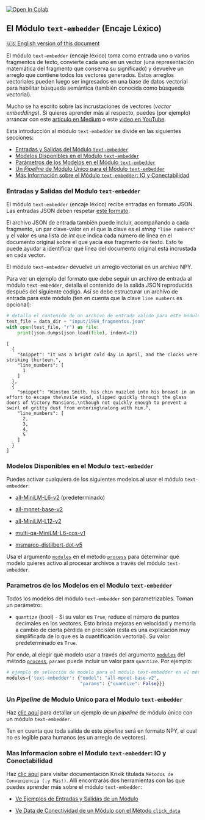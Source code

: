 <a href="https://colab.research.google.com/github/krixik-ai/krixik-docs/blob/main/docs/modules/ai_modules/text-embedder_module.ipynb" target="_parent"><img src="https://colab.research.google.com/assets/colab-badge.svg" alt="Open In Colab"/></a>

## El Módulo `text-embedder` (Encaje Léxico)
[🇺🇸 English version of this document](https://krixik-docs.readthedocs.io/latest/modules/ai_modules/text-embedder_module/)

El módulo `text-embedder` (encaje léxico) toma como entrada uno o varios fragmentos de texto, convierte cada uno en un vector (una representación matemática del fragmento que conserva su significado) y devuelve un arreglo que contiene todos los vectores generados. Estos arreglos vectoriales pueden luego ser ingresados en una base de datos vectorial para habilitar búsqueda semántica (también conocida como búsqueda vectorial).

Mucho se ha escrito sobre las incrustaciones de vectores (*vector embeddings*). Si quieres aprender más al respecto, puedes (por ejemplo) arrancar con este [artículo en Medium](https://devjaime.medium.com/qu%C3%A9-son-las-incrustaciones-de-vectores-en-ia-y-llm-5e4a4bce454e) o este [video en YouTube](https://www.youtube.com/watch?v=Vy7WwP5ULPg).

Esta introducción al módulo `text-embedder` se divide en las siguientes secciones:

- [Entradas y Salidas del Módulo `text-embedder`](#entradas-y-salidas-del-modulo-text-embedder)
- [Modelos Disponibles en el Módulo `text-embedder`](#modelos-disponibles-en-el-modulo-text-embedder)
- [Parámetros de los Modelos en el Módulo `text-embedder`](#parametros-de-los-modelos-en-el-modulo-text-embedder)
- [Un *Pipeline* de Módulo Único para el Módulo `text-embedder`](#un-pipeline-de-modulo-unico-para-el-modulo-text-embedder)
- [Más Información sobre el Módulo `text-embedder`: IO y Conectabilidad](#mas-informacion-sobre-el-modulo-text-embedder-io-y-conectabilidad)

### Entradas y Salidas del Modulo `text-embedder`

El módulo `text-embedder` (encaje léxico) recibe entradas en formato JSON. Las entradas JSON deben respetar [este formato](../../sistema/parametros_y_procesar_archivos_a_traves_de_pipelines/formato_JSON_entrada.md).

El archivo JSON de entrada también puede incluir, acompañando a cada fragmento, un par clave-valor en el que la clave es el *string* `"line numbers"` y el valor es una lista de *int* que indica cada número de línea en el documento original sobre el que yacía ese fragmento de texto. Esto te puede ayudar a identificar qué línea del documento original está incrustada en cada vector. 

El módulo `text-embedder` devuelve un arreglo vectorial en un archivo NPY.

Para ver un ejemplo del formato que debe seguir un archivo de entrada al módulo `text-embedder`, detalla el contenido de la salida JSON reproducida después del siguiente código. Así se debe estructurar un archivo de entrada para este módulo (ten en cuenta que la clave `line numbers` es opcional):


```python
# detalla el contenido de un archivo de entrada válido para este módulo
test_file = data_dir + "input/1984_fragmentos.json"
with open(test_file, "r") as file:
    print(json.dumps(json.load(file), indent=2))
```

    [
      {
        "snippet": "It was a bright cold day in April, and the clocks were striking thirteen.",
        "line_numbers": [
          1
        ]
      },
      {
        "snippet": "Winston Smith, his chin nuzzled into his breast in an effort to escape the\nvile wind, slipped quickly through the glass doors of Victory Mansions,\nthough not quickly enough to prevent a swirl of gritty dust from entering\nalong with him.",
        "line_numbers": [
          2,
          3,
          4,
          5
        ]
      }
    ]


### Modelos Disponibles en el Modulo `text-embedder`

Puedes activar cualquiera de los siguientes modelos al usar el módulo `text-embedder`:

- [all-MiniLM-L6-v2](https://huggingface.co/sentence-transformers/all-MiniLM-L6-v2) (predeterminado)

- [all-mpnet-base-v2](https://huggingface.co/sentence-transformers/all-mpnet-base-v2)

- [all-MiniLM-L12-v2](https://huggingface.co/sentence-transformers/all-MiniLM-L12-v2)

- [multi-qa-MiniLM-L6-cos-v1](https://huggingface.co/sentence-transformers/multi-qa-MiniLM-L6-cos-v1)

- [msmarco-distilbert-dot-v5](https://huggingface.co/sentence-transformers/msmarco-distilbert-dot-v5)

Usa el argumento [`modules`](../../sistema/parametros_y_procesar_archivos_a_traves_de_pipelines/metodo_process_procesar.md#seleccion-de-modelo-por-medio-del-argumento-modules) en el método [`process`](../../sistema/parametros_y_procesar_archivos_a_traves_de_pipelines/metodo_process_procesar.md) para determinar qué modelo quieres activo al procesar archivos a través del módulo `text-embedder`.

### Parametros de los Modelos en el Modulo `text-embedder`

Todos los modelos del módulo `text-embedder` son parametrizables. Toman un parámetro:

- `quantize` (bool) - Si su valor es `True`, reduce el número de puntos decimales en los vectores. Esto brinda mejoras en velocidad y memoria a cambio de cierta pérdida en precisión (esta es una explicación muy simplificada de lo que es la cuantificación vectorial). Su valor predeterminado es `True`.

Por ende, al elegir qué modelo usar a través del argumento [`modules`](../../sistema/parametros_y_procesar_archivos_a_traves_de_pipelines/metodo_process_procesar.md#seleccion-de-modelo-por-medio-del-argumento-modules) del método [`process`](../../sistema/parametros_y_procesar_archivos_a_traves_de_pipelines/metodo_process_procesar.md), `params` puede incluir un valor para `quantize`. Por ejemplo:

```python
# ejemplo de selección de modelo para el módulo text-embedder en el método process
modules={'text-embedder': {"model": "all-mpnet-base-v2",
                           "params": {"quantize": False}}}
```

### Un *Pipeline* de Modulo Unico para el Modulo `text-embedder`

Haz [clic aquí](../../ejemplos/ejemplos_pipelines_modulo_unico/unico_text-embedder_encaje_lexico.md) para detallar un ejemplo de un *pipeline* de módulo único con un módulo `text-embedder`.

Ten en cuenta que toda salida de este *pipeline* será en formato NPY, el cual no es legible para humanos (es un arreglo de vectores).

### Mas Informacion sobre el Modulo `text-embedder`: IO y Conectabilidad

Haz [clic aquí](../../sistema/metodos_de_conveniencia/metodos_de_conveniencia.md) para visitar documentación Krixik titulada `Métodos de Conveniencia (¡y Más!)`. Allí encontrarás dos herramientas con las que puedes aprender más sobre el módulo `text-embedder`: 

- [Ve Ejemplos de Entradas y Salidas de un Módulo](../../sistema/metodos_de_conveniencia/metodos_de_conveniencia.md#ve-ejemplos-de-entradas-y-salidas-de-un-modulo)

- [Ve Data de Conectividad de un Módulo con el Método `click_data`](../../sistema/metodos_de_conveniencia/metodos_de_conveniencia.md#ve-data-de-conectividad-de-un-modulo-con-el-metodo-click_data)
